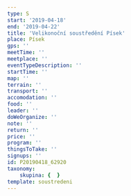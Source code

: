 ```yaml
---
type: S
start: '2019-04-18'
end: '2019-04-22'
title: 'Velikonoční soustředění Písek'
place: Písek
gps: ''
meetTime: ''
meetplace: ''
eventTypeDescription: ''
startTime: ''
map: ''
terrain: ''
transport: ''
accomodation: ''
food: ''
leader: ''
doWeOrganize: ''
note: ''
return: ''
price: ''
program: ''
thingsToTake: ''
signups: ''
id: P20190418_62920
taxonomy:
    skupina: {  }
template: soustredeni
---
```

